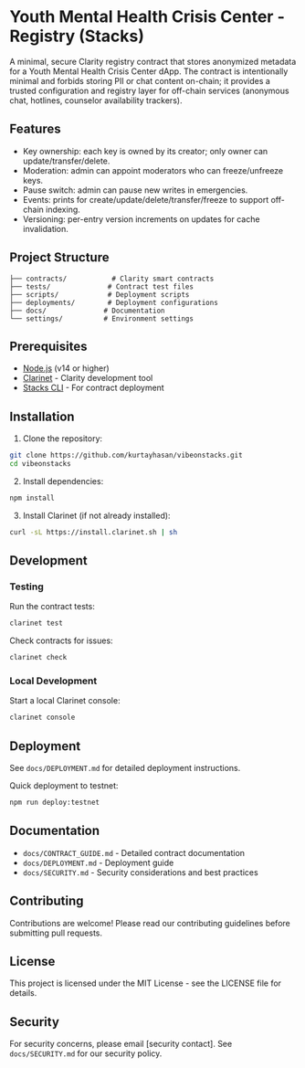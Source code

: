 # Youth Mental Health Crisis Center - Registry (Stacks)

A minimal, secure Clarity registry contract that stores anonymized metadata for a Youth Mental Health Crisis Center dApp. The contract is intentionally minimal and forbids storing PII or chat content on-chain; it provides a trusted configuration and registry layer for off-chain services (anonymous chat, hotlines, counselor availability trackers).

## Features
- Key ownership: each key is owned by its creator; only owner can update/transfer/delete.
- Moderation: admin can appoint moderators who can freeze/unfreeze keys.
- Pause switch: admin can pause new writes in emergencies.
- Events: prints for create/update/delete/transfer/freeze to support off-chain indexing.
- Versioning: per-entry version increments on updates for cache invalidation.

## Project Structure
```
├── contracts/           # Clarity smart contracts
├── tests/              # Contract test files
├── scripts/            # Deployment scripts
├── deployments/        # Deployment configurations
├── docs/              # Documentation
└── settings/          # Environment settings
```

## Prerequisites
- [Node.js](https://nodejs.org/) (v14 or higher)
- [Clarinet](https://github.com/hirosystems/clarinet) - Clarity development tool
- [Stacks CLI](https://docs.stacks.co/references/stacks-cli) - For contract deployment

## Installation

1. Clone the repository:
```bash
git clone https://github.com/kurtayhasan/vibeonstacks.git
cd vibeonstacks
```

2. Install dependencies:
```bash
npm install
```

3. Install Clarinet (if not already installed):
```bash
curl -sL https://install.clarinet.sh | sh
```

## Development

### Testing
Run the contract tests:
```bash
clarinet test
```

Check contracts for issues:
```bash
clarinet check
```

### Local Development
Start a local Clarinet console:
```bash
clarinet console
```

## Deployment
See `docs/DEPLOYMENT.md` for detailed deployment instructions.

Quick deployment to testnet:
```bash
npm run deploy:testnet
```

## Documentation
- `docs/CONTRACT_GUIDE.md` - Detailed contract documentation
- `docs/DEPLOYMENT.md` - Deployment guide
- `docs/SECURITY.md` - Security considerations and best practices

## Contributing
Contributions are welcome! Please read our contributing guidelines before submitting pull requests.

## License
This project is licensed under the MIT License - see the LICENSE file for details.

## Security
For security concerns, please email [security contact]. See `docs/SECURITY.md` for our security policy.
